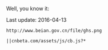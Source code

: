 Well, you know it:

Last update: 2016-04-13


    http://www.beian.gov.cn/file/ghs.png
  
    ||cnbeta.com/assets/js/cb.js?*
